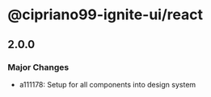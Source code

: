 # @cipriano99-ignite-ui/react

## 2.0.0

### Major Changes

- a111178: Setup for all components into design system
